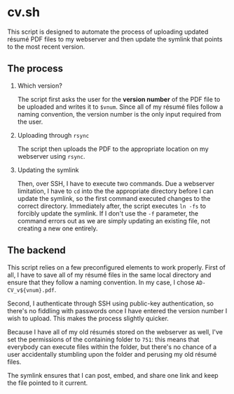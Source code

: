 # cv.sh

This script is designed to automate the process of uploading updated résumé PDF files to my webserver and then update the symlink that points to the most recent version.

## The process

1. Which version?

   The script first asks the user for the **version number** of the PDF file to be uploaded and writes it to `$vnum`. Since all of my résumé files follow a naming convention, the version number is the only input required from the user.

2. Uploading through `rsync`

   The script then uploads the PDF to the appropriate location on my webserver using `rsync`.

3. Updating the symlink

   Then, over SSH, I have to execute two commands. Due a webserver limitation, I have to `cd` into the the appropriate directory before I can update the symlink, so the first command executed changes to the correct directory. Immediately after, the script executes `ln -fs` to forcibly update the symlink. If I don't use the `-f` parameter, the command errors out as we are simply updating an existing file, not creating a new one entirely.

## The backend

This script relies on a few preconfigured elements to work properly. First of all, I have to save all of my résumé files in the same local directory and ensure that they follow a naming convention. In my case, I chose `AD-CV_v${vnum}.pdf`.

Second, I authenticate through SSH using public-key authentication, so there's no fiddling with passwords once I have entered the version number I wish to upload. This makes the process slightly quicker.

Because I have all of my old résumés stored on the webserver as well, I've set the permissions of the containing folder to `751`: this means that everybody can execute files within the folder, but there's no chance of a user accidentally stumbling upon the folder and perusing my old résumé files.

The symlink ensures that I can post, embed, and share one link and keep the file pointed to it current.
